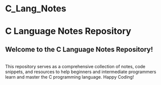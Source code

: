 # C_Lang_Notes
<h1>C Language Notes Repository</h1>
<h2>Welcome to the C Language Notes Repository!</h2>
<br>
This repository serves as a comprehensive collection of notes, code snippets, and resources to help beginners and intermediate programmers learn and master the C programming language. Happy Coding!
